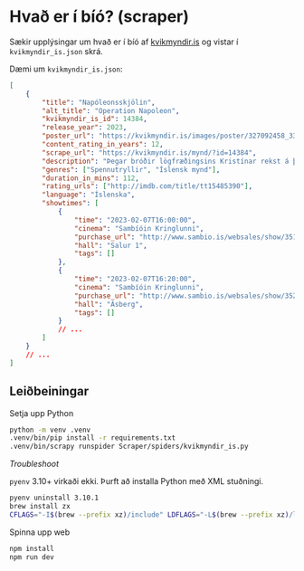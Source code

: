 # Hvað er í bíó? (scraper)

Sækir upplýsingar um hvað er í bíó af [kvikmyndir.is](www.kvikmyndir.is) og vistar í `kvikmyndir_is.json` skrá.

Dæmi um `kvikmyndir_is.json`:

```json
[
	{
		"title": "Napóleonsskjölin",
		"alt_title": "Operation Napoleon",
		"kvikmyndir_is_id": 14384,
		"release_year": 2023,
		"poster_url": "https://kvikmyndir.is/images/poster/327092458_3367804013538075_157996108085253869_n-1674479787.jpg",
		"content_rating_in_years": 12,
		"scrape_url": "https://kvikmyndir.is/mynd/?id=14384",
		"description": "Þegar bróðir lögfræðingsins Kristínar rekst á þýskt flugvélarflak úr seinni heimstyrjöld á toppi Vatnajökuls, dragast þau bæði inn í atburðarás upp á líf og dauða, hundelt af hópi manna sem skirrist einskis við að halda áratuga gamalt leyndarmál.",
		"genres": ["Spennutryllir", "Íslensk mynd"],
		"duration_in_mins": 112,
		"rating_urls": ["http://imdb.com/title/tt15485390"],
		"language": "Íslenska",
		"showtimes": [
			{
				"time": "2023-02-07T16:00:00",
				"cinema": "Sambíóin Kringlunni",
				"purchase_url": "http://www.sambio.is/websales/show/351850/",
				"hall": "Salur 1",
				"tags": []
			},
			{
				"time": "2023-02-07T16:20:00",
				"cinema": "Sambíóin Kringlunni",
				"purchase_url": "http://www.sambio.is/websales/show/352257/",
				"hall": "Ásberg",
				"tags": []
			}
			// ...
		]
	}
	// ...
]
```

## Leiðbeiningar

Setja upp Python

```bash
python -m venv .venv
.venv/bin/pip install -r requirements.txt
.venv/bin/scrapy runspider Scraper/spiders/kvikmyndir_is.py
```

_Troubleshoot_

`pyenv` 3.10+ virkaði ekki. Þurft að installa Python með XML stuðningi.

```bash
pyenv uninstall 3.10.1
brew install zx
CFLAGS="-I$(brew --prefix xz)/include" LDFLAGS="-L$(brew --prefix xz)/lib" pyenv install 3.10
```

Spinna upp web

```bash
npm install
npm run dev
```
